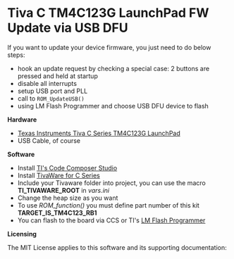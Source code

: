 Tiva C TM4C123G LaunchPad FW Update via USB DFU
===============================================

If you want to update your device firmware, you just need to do below steps:
- hook an update request by checking a special case: 2 buttons are pressed and held at startup
- disable all interrupts
- setup USB port and PLL
- call to `ROM_UpdateUSB()`
- using LM Flash Programmer and choose USB DFU device to flash

**Hardware**

- [Texas Instruments Tiva C Series TM4C123G LaunchPad](http://www.ti.com/tool/ek-tm4c123gxl)
- USB Cable, of course


**Software**

- Install [TI's Code Composer Studio](http://www.ti.com/tool/ccstudio)
- Install [TivaWare for C Series](http://www.ti.com/tool/sw-tm4c)
- Include your Tivaware folder into project, you can use the macro **TI_TIVAWARE_ROOT** in _vars.ini_
- Change the heap size as you want
- To use _ROM_function()_ you must define part number of this kit __TARGET_IS_TM4C123_RB1__
- You can flash to the board via CCS or TI's [LM Flash Programmer](http://www.ti.com/tool/lmflashprogrammer)

**Licensing**

The MIT License applies to this software and its supporting documentation:

